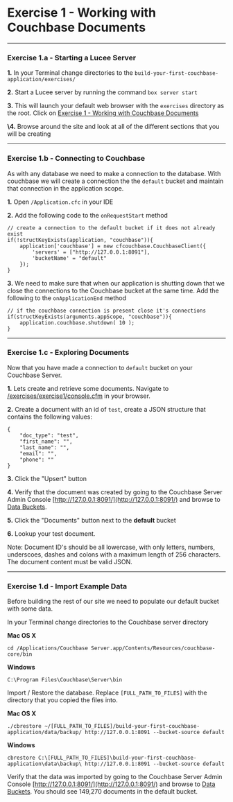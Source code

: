 # Exercise 1 - Working with Couchbase Documents

---

### Exercise 1.a - Starting a Lucee Server

**1\.** In your Terminal change directories to the `build-your-first-couchbase-application/exercises/`

**2\.** Start a Lucee server by running the command `box server start`

**3\.** This will launch your default web browser with the `exercises` directory as the root.  Click on [Exercise 1 - Working with Couchbase Documents](#)

**\4.** Browse around the site and look at all of the different sections that you will be creating

---

### Exercise 1.b - Connecting to Couchbase

As with any database we need to make a connection to the database.  With couchbase we will create a connection the the `default` bucket and maintain that connection in the application scope. 

**1\.** Open `/Application.cfc` in your IDE

**2\.** Add the following code to the `onRequestStart` method

```
// create a connection to the default bucket if it does not already exist
if(!structKeyExists(application, "couchbase")){
	application['couchbase'] = new cfcouchbase.CouchbaseClient({
		'servers' = ["http://127.0.0.1:8091"],
		'bucketName' = "default"
	});
}
```
	
**3\.** We need to make sure that when our application is shutting down that we close the connections to the Couchbase bucket at the same time.  Add the following to the `onApplicationEnd` method 

```
// if the couchbase connection is present close it's connections
if(structKeyExists(arguments.appScope, "couchbase")){
	application.couchbase.shutdown( 10 );
}
```
	
--- 

### Exercise 1.c - Exploring Documents

Now that you have made a connection to `default` bucket on your Couchbase Server.  

**1\.** Lets create and retrieve some documents.  Navigate to [/exercises/exercise1/console.cfm](/exercises/exercise1/console.cfm) in your browser.  

**2\.** Create a document with an id of `test`, create a JSON structure that contains the following values: 

```
{
	"doc_type": "test",
	"first_name": "",
	"last_name": "",
	"email": "",
	"phone": ""
}
```

**3\.** Click the "Upsert" button

**4\.** Verify that the document was created by going to the Couchbase Server Admin Console [http://127.0.0.1:8091/](http://127.0.0.1:8091/) and browse to [Data Buckets](http://127.0.0.1:8091/index.html#sec=buckets).

**5\.** Click the "Documents" button next to the **default** bucket

**6\.** Lookup your test document.

Note: Document ID's should be all lowercase, with only letters, numbers, underscoes, dashes and colons with a maximum length of 256 characters.  The document content must be valid JSON.

---

### Exercise 1.d - Import Example Data

Before building the rest of our site we need to populate our default bucket with some data.  

In your Terminal change directories to the Couchbase server directory

**Mac OS X**

```
cd /Applications/Couchbase Server.app/Contents/Resources/couchbase-core/bin
```

**Windows**

```
C:\Program Files\Couchbase\Server\bin
```

Import / Restore the database.  Replace `[FULL_PATH_TO_FILES]` with the directory that you copied the files into.

**Mac OS X**

```
./cbrestore ~/[FULL_PATH_TO_FILES]/build-your-first-couchbase-application/data/backup/ http://127.0.0.1:8091 --bucket-source default
```

**Windows**

```
cbrestore C:\[FULL_PATH_TO_FILES]\build-your-first-couchbase-application\data\backup\ http://127.0.0.1:8091 --bucket-source default
```

Verify that the data was imported by going to the Couchbase Server Admin Console [http://127.0.0.1:8091/](http://127.0.0.1:8091/) and browse to [Data Buckets](http://127.0.0.1:8091/index.html#sec=buckets).  You should see 149,270 documents in the default bucket.